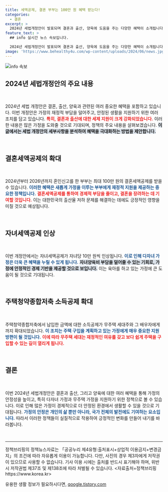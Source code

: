 ```yaml
---
title: 세액공제, 결혼 부부는 100만 원 혜택 받는다!
categories:
  - 결혼
excerpt: >
  2024년 세법개정안이 발표되며 결혼과 출산, 양육에 도움을 주는 다양한 혜택이 소개됩니다. 결혼세액공제, 자녀세액공제 인상 등 놓칠 수 없는 세금 혜택, 궁금하지 않으신가요?
feature_text: >
  ## info 실시간 뉴스 속보입니다.

  2024년 세법개정안이 발표되며 결혼과 출산, 양육에 도움을 주는 다양한 혜택이 소개됩니다. 결혼세액공제, 자녀세액공제 인상 등 놓칠 수 없는 세금 혜택, 궁금하지 않으신가요?
image: 'https://www.behealthy4u.com/wp-content/uploads/2024/06/news.jpg'
---
```


<p><img src="https://www.behealthy4u.com/wp-content/uploads/2024/06/news.jpg" alt="info 속보" /></p>

<h2 data-ke-size="size26">2024년 세법개정안의 주요 내용</h2>

<p data-ke-size="size16">&nbsp;</p>

<p>2024년 세법 개정안은 결혼, 출산, 양육과 관련된 여러 중요한 혜택을 포함하고 있습니다. 이번 개정안은 가정의 재정적 부담을 덜어주고, 안정된 생활을 지원하기 위한 여러 조치를 담고 있습니다. <b><span style="color: #ee2323;">특히, 결혼과 출산에 대한 세제 지원이 크게 강화되었습니다.</span></b> 이러한 내용은 많은 가정을 도와줄 것으로 기대되며, 정책의 주요 내용을 살펴보겠습니다. <b><span style="background-color: #21538527;">이 글에서는 세법 개정안의 세부사항을 분석하여 혜택을 극대화하는 방법을 제안합니다.</span></b> </p>

<p data-ke-size="size16">&nbsp;</p>

<h2 data-ke-size="size26">결혼세액공제의 확대</h2>

<p data-ke-size="size16">&nbsp;</p>

<p>2024년부터 2026년까지 혼인신고를 한 부부는 최대 100만 원의 결혼세액공제를 받을 수 있습니다. <b><span style="color: #1a5490;">이러한 혜택은 새롭게 가정을 이루는 부부에게 재정적 지원을 제공하는 중요한 정책입니다.</span></b> <b><span style="color: #ee2323;">결혼세액공제를 통하여 경제적 부담을 줄이고, 결혼을 장려하는 데 기여할 것입니다.</span></b> 이는 대한민국의 출산율 저하 문제를 해결하는 데에도 긍정적인 영향을 미칠 것으로 예상됩니다. </p>

<p data-ke-size="size16">&nbsp;</p>

<h2 data-ke-size="size26">자녀세액공제 인상</h2>

<p data-ke-size="size16">&nbsp;</p>

<p>이번 개정안에서는 자녀세액공제가 자녀당 10만 원씩 인상됩니다. <b><span style="color: #1a5490;">이로 인해 다자녀 가정은 더욱 큰 혜택을 누릴 수 있게 됩니다.</span></b> <b><span style="background-color: #21538527;">자녀양육비 부담을 덜어줄 수 있는 기회로, 가정에 안정적인 경제 기반을 제공할 것으로 보입니다.</span></b> 이는 육아를 하고 있는 가정에 큰 도움이 될 것으로 기대됩니다. </p>

<p data-ke-size="size16">&nbsp;</p>

<h2 data-ke-size="size26">주택청약종합저축 소득공제 확대</h2>

<p data-ke-size="size16">&nbsp;</p>

<p>주택청약종합저축에서 납입한 금액에 대한 소득공제가 무주택 세대주와 그 배우자에게까지 확대되었습니다. <b><span style="color: #1a5490;">이 조치는 주택 구입을 계획하고 있는 가정에게 매우 중요한 지원 방편이 될 것입니다.</span></b> <b><span style="color: #ee2323;">이에 따라 무주택 세대는 재정적인 여유를 갖고 보다 쉽게 주택을 구입할 수 있는 길이 열리게 됩니다.</span></b> </p>

<p data-ke-size="size16">&nbsp;</p>

<h2 data-ke-size="size26">결론</h2>

<p data-ke-size="size16">&nbsp;</p>

<p>이번 2024년 세법개정안은 결혼과 출산, 그리고 양육에 대한 여러 혜택을 통해 가정의 안정성을 높이고, 특히 다자녀 가정과 무주택 가정을 지원하기 위한 정책으로 볼 수 있습니다. 이로 인해 많은 가정이 경제적으로 더 안정된 환경에서 생활할 수 있을 것으로 기대됩니다. <b><span style="color: #1a5490;">가정의 안정은 개인의 삶 뿐만 아니라, 국가 전체의 발전에도 기여하는 요소입니다.</span></b> 따라서 이러한 정책들이 실질적으로 작용하여 긍정적인 변화를 만들어 내기를 바라봅니다.</p>

<p data-ke-size="size16">&nbsp;</p>

<hr/>

<p data-ke-size="size16">정책브리핑의 정책뉴스자료는 「공공누리 제4유형:출처표시+상업적 이용금지+변경금지」의 조건에 따라 자유롭게 이용이 가능합니다. 다만, 사진의 경우 제3자에게 저작권이 있으므로 사용할 수 없습니다. 기사 이용 시에는 출처를 반드시 표기해야 하며, 위반 시 저작권법 제37조 및 제138조에 따라 처벌될 수 있습니다. <자료출처=정책브리핑 https://www.korea.kr></p>
유용한 생활 정보가 필요하시다면, <a href="https://qoogle.tistory.com" rel="dofollow">qoogle.tistory.com</a>


